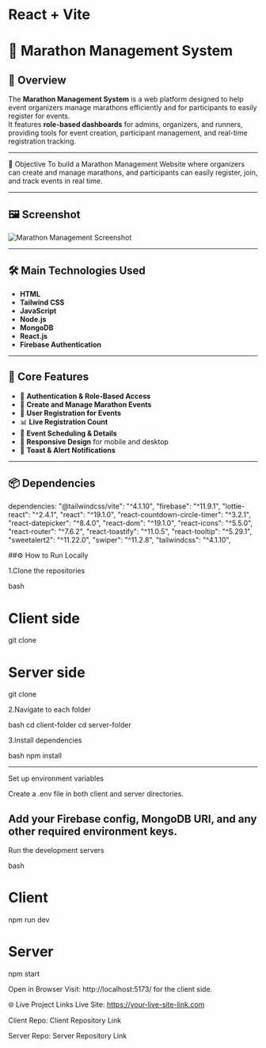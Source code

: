 # React + Vite


# 🏃 Marathon Management System

## 📌 Overview
The **Marathon Management System** is a web platform designed to help event organizers manage marathons efficiently and for participants to easily register for events.  
It features **role-based dashboards** for admins, organizers, and runners, providing tools for event creation, participant management, and real-time registration tracking.


---
🎯 Objective
To build a Marathon Management Website where organizers can create and manage marathons, and participants can easily register, join, and track events in real time.

---

## 🖼️ Screenshot
![Marathon Management Screenshot]([[https://i.ibb.co/xxxxx/filename.png](https://i.postimg.cc/7Y6fPwM9/screencapture-marathon-hub-3bd7d-web-app-2025-08-08-11-13-25.png)](https://i.ibb.co.com/Kcn4YKZr/screencapture-marathon-hub-3bd7d-web-app-2025-08-08-11-13-25.png))



---

## 🛠️ Main Technologies Used
- **HTML**
- **Tailwind CSS**
- **JavaScript**
- **Node.js**
- **MongoDB**
- **React.js**
- **Firebase Authentication**

---

## 🚀 Core Features
- 🔐 **Authentication & Role-Based Access**
- 🏁 **Create and Manage Marathon Events**
- 📝 **User Registration for Events**
- 📊 **Live Registration Count**
- 📅 **Event Scheduling & Details**
- 📱 **Responsive Design** for mobile and desktop
- 🔔 **Toast & Alert Notifications**

---

## 📦 Dependencies

dependencies: 
    "@tailwindcss/vite": "^4.1.10",
    "firebase": "^11.9.1",
    "lottie-react": "^2.4.1",
    "react": "^19.1.0",
    "react-countdown-circle-timer": "^3.2.1",
    "react-datepicker": "^8.4.0",
    "react-dom": "^19.1.0",
    "react-icons": "^5.5.0",
    "react-router": "^7.6.2",
    "react-toastify": "^11.0.5",
    "react-tooltip": "^5.29.1",
    "sweetalert2": "^11.22.0",
    "swiper": "^11.2.8",
    "tailwindcss": "^4.1.10",


##⚙️ How to Run Locally

1.Clone the repositories

bash
# Client side
git clone <client-side-repo-link>

# Server side
git clone <server-side-repo-link>

2.Navigate to each folder

bash
cd client-folder
cd server-folder

3.Install dependencies

bash
npm install 

---

Set up environment variables

Create a .env file in both client and server directories.

Add your Firebase config, MongoDB URI, and any other required environment keys.
---

Run the development servers

bash
# Client
npm run dev

# Server
npm start

Open in Browser
Visit: http://localhost:5173/ for the client side.

🌐 Live Project Links
Live Site: https://your-live-site-link.com

Client Repo: Client Repository Link

Server Repo: Server Repository Link

